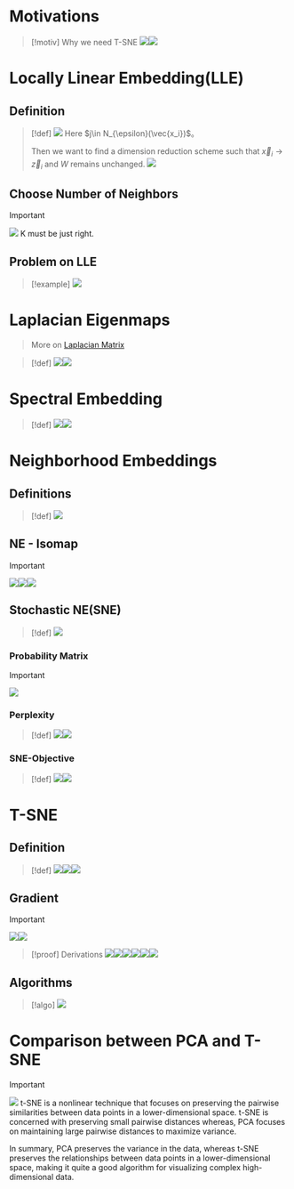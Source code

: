 # Motivations
> [!motiv] Why we need T-SNE
> ![](T-SNE.assets/image-20240330112457586.png)![](T-SNE.assets/image-20240330112525617.png)


# Locally Linear Embedding(LLE)
## Definition
> [!def]
> ![](T-SNE.assets/image-20240330115107940.png)
> Here $j\in N_{\epsilon}(\vec{x_i})$。
> 
> Then we want to find a dimension reduction scheme such that $\vec{x}_{i}\to \vec{z}_{i}$ and $W$ remains unchanged.
> ![](T-SNE.assets/image-20240330115513966.png)



## Choose Number of Neighbors
> [!important]
> ![](T-SNE.assets/image-20240330115654868.png)
> K must be just right.


## Problem on LLE
> [!example]
> ![](T-SNE.assets/image-20240330120446431.png)




# Laplacian Eigenmaps
> More on [Laplacian Matrix](../../Optimization_EECS127AB/1_Linear_Algebra_Review/Structured_Matrices.md#Laplacian%20Matrix)

> [!def]
> ![](T-SNE.assets/image-20240330120051932.png)![](T-SNE.assets/image-20240330120314228.png)



# Spectral Embedding
> [!def]
> ![](T-SNE.assets/image-20240330123233061.png)![](T-SNE.assets/image-20240330123238274.png)






# Neighborhood Embeddings
## Definitions
> [!def]
> ![](T-SNE.assets/image-20240330114015426.png)



## NE - Isomap
> [!important]
> ![](T-SNE.assets/image-20240330114242726.png)![](T-SNE.assets/image-20240330114351279.png)![](T-SNE.assets/image-20240330114709037.png)



## Stochastic NE(SNE)
> [!def]
> ![](T-SNE.assets/image-20240330120732676.png)


### Probability Matrix
> [!important]
> ![](T-SNE.assets/image-20240330120801014.png)


### Perplexity
> [!def]
> ![](T-SNE.assets/image-20240330121002707.png)![](T-SNE.assets/image-20240330121013359.png)


### SNE-Objective
> [!def]
> ![](T-SNE.assets/image-20240330121031413.png)![](T-SNE.assets/image-20240330121318565.png)




# T-SNE
## Definition
> [!def]
> ![](T-SNE.assets/image-20240330121527100.png)![](T-SNE.assets/image-20240330122911867.png)![](T-SNE.assets/image-20240330122958683.png)




## Gradient
> [!important]
> ![](T-SNE.assets/image-20240330124239656.png)![](T-SNE.assets/image-20240330121534230.png)

> [!proof] Derivations
> ![](T-SNE.assets/image-20240330124559067.png)![](T-SNE.assets/image-20240330124605370.png)![](T-SNE.assets/image-20240330124610776.png)![](T-SNE.assets/image-20240330124620102.png)![](T-SNE.assets/image-20240330124627281.png)![](T-SNE.assets/image-20240330124635256.png)



## Algorithms
> [!algo]
> ![](T-SNE.assets/image-20240330121556609.png)





# Comparison between PCA and T-SNE
> [!important]
> ![](T-SNE.assets/image-20240330125302485.png)
> t-SNE is a nonlinear technique that focuses on preserving the pairwise similarities between data points in a lower-dimensional space. t-SNE is concerned with preserving small pairwise distances whereas, PCA focuses on maintaining large pairwise distances to maximize variance.
> 
> In summary, PCA preserves the variance in the data, whereas t-SNE preserves the relationships between data points in a lower-dimensional space, making it quite a good algorithm for visualizing complex high-dimensional data.







